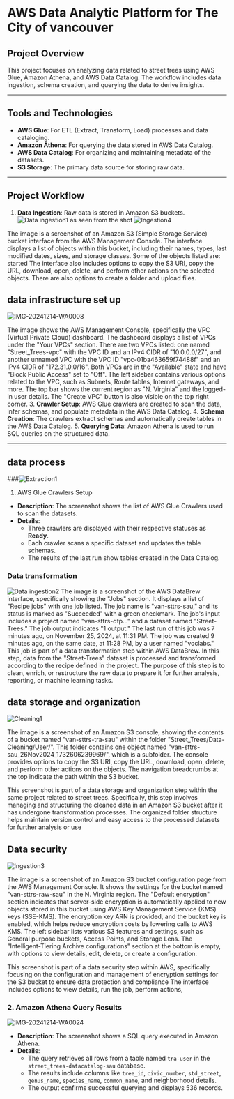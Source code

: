 
# AWS Data Analytic Platform for The City of vancouver
## Project Overview
This project focuses on analyzing data related to street trees using AWS Glue, Amazon Athena, and AWS Data Catalog. The workflow includes data ingestion, schema creation, and querying the data to derive insights.

---

## Tools and Technologies
- **AWS Glue**: For ETL (Extract, Transform, Load) processes and data cataloging.
- **Amazon Athena**: For querying the data stored in AWS Data Catalog.
- **AWS Data Catalog**: For organizing and maintaining metadata of the datasets.
- **S3 Storage**: The primary data source for storing raw data.

---

## Project Workflow
1. **Data Ingestion**: Raw data is stored in Amazon S3 buckets.
   ![Data ingestion1](https://github.com/user-attachments/assets/1e2d8baf-2df3-49ff-a743-ce5849c81246)
as seen from the shot
![Ingestion4](https://github.com/user-attachments/assets/381cf064-cee8-4bf4-a330-3cdd2d304fbd)

The image is a screenshot of an Amazon S3 (Simple Storage Service) bucket interface from the AWS Management Console. The interface displays a list of objects within this bucket, including their names, types, last modified dates, sizes, and storage classes. Some of the objects listed are:
started 
The interface also includes options to copy the S3 URI, copy the URL, download, open, delete, and perform other actions on the selected objects. There are also options to create a folder and upload files.
## data infrastructure set up
![IMG-20241214-WA0008](https://github.com/user-attachments/assets/abe802fb-87de-4d80-8bd0-a627c88e801a)

The image shows the AWS Management Console, specifically the VPC (Virtual Private Cloud) dashboard. The dashboard displays a list of VPCs under the "Your VPCs" section. There are two VPCs listed: one named "Street_Trees-vpc" with the VPC ID  and an IPv4 CIDR of "10.0.0.0/27", and another unnamed VPC with the VPC ID "vpc-01ba463659f74488f" and an IPv4 CIDR of "172.31.0.0/16". Both VPCs are in the "Available" state and have "Block Public Access" set to "Off". The left sidebar contains various options related to the VPC, such as Subnets, Route tables, Internet gateways, and more. The top bar shows the current region as "N. Virginia" and the logged-in user details. The "Create VPC" button is also visible on the top right corner.
3. **Crawler Setup**: AWS Glue crawlers are created to scan the data, infer schemas, and populate metadata in the AWS Data Catalog.
4. **Schema Creation**: The crawlers extract schemas and automatically create tables in the AWS Data Catalog.
5. **Querying Data**: Amazon Athena is used to run SQL queries on the structured data.

---

## data process
###![Extraction1](https://github.com/user-attachments/assets/1bb1f7cf-77b6-4e5e-bf20-a2f7c26ee965)
 1. AWS Glue Crawlers Setup

- **Description**: The screenshot shows the list of AWS Glue Crawlers used to scan the datasets.
- **Details**:
  - Three crawlers are displayed with their respective statuses as **Ready**.
  - Each crawler scans a specific dataset and updates the table schemas.
  - The results of the last run show tables created in the Data Catalog.
### Data transformation
![Data ingestion2](https://github.com/user-attachments/assets/95ee2cec-e540-42f8-8ffa-7d3d4375ef02)
The image is a screenshot of the AWS DataBrew interface, specifically showing the "Jobs" section. It displays a list of "Recipe jobs" with one job listed. The job name is "van-sttrs-sau," and its status is marked as "Succeeded" with a green checkmark. The job's input includes a project named "van-sttrs-dtp..." and a dataset named "Street-Trees." The job output indicates "1 output." The last run of this job was 7 minutes ago, on November 25, 2024, at 11:31 PM. The job was created 9 minutes ago, on the same date, at 11:28 PM, by a user named "voclabs."
This job is part of a data transformation step within AWS DataBrew. In this step, data from the "Street-Trees" dataset is processed and transformed according to the recipe defined in the project. The purpose of this step is to clean, enrich, or restructure the raw data to prepare it for further analysis, reporting, or machine learning tasks.
## data storage and organization
![Cleaning1](https://github.com/user-attachments/assets/92da8f39-8bcc-4473-befe-4c9416d69bd7)

The image is a screenshot of an Amazon S3 console, showing the contents of a bucket named "van-sttrs-tra-sau" within the folder "Street_Trees/Data-Cleaning/User/". This folder contains one object named "van-sttrs-sau_26Nov2024_1732606239969/", which is a subfolder. The console provides options to copy the S3 URI, copy the URL, download, open, delete, and perform other actions on the objects. The navigation breadcrumbs at the top indicate the path within the S3 bucket.

This screenshot is part of a data storage and organization step within the same project related to street trees. Specifically, this step involves managing and structuring the cleaned data in an Amazon S3 bucket after it has undergone transformation processes. The organized folder structure helps maintain version control and easy access to the processed datasets for further analysis or use
## Data security
![Ingestion3](https://github.com/user-attachments/assets/be34ffa8-90e1-490d-9c39-82be80dbb90b)

The image is a screenshot of an Amazon S3 bucket configuration page from the AWS Management Console. It shows the settings for the bucket named "van-sttrs-raw-sau" in the N. Virginia region. The "Default encryption" section indicates that server-side encryption is automatically applied to new objects stored in this bucket using AWS Key Management Service (KMS) keys (SSE-KMS). The encryption key ARN is provided, and the bucket key is enabled, which helps reduce encryption costs by lowering calls to AWS KMS. The left sidebar lists various S3 features and settings, such as General purpose buckets, Access Points, and Storage Lens. The "Intelligent-Tiering Archive configurations" section at the bottom is empty, with options to view details, edit, delete, or create a configuration.

This screenshot is part of a data security step within AWS, specifically focusing on the configuration and management of encryption settings for the S3 bucket to ensure data protection and compliance
The interface includes options to view details, run the job, perform actions, 
### 2. Amazon Athena Query Results
![IMG-20241214-WA0024](https://github.com/user-attachments/assets/66c67a2d-7a29-40da-b088-4523bb5b6de5)

- **Description**: The screenshot shows a SQL query executed in Amazon Athena.
- **Details**:
  - The query retrieves all rows from a table named `tra-user` in the `street_trees-datacatalog-sau` database.
  - The results include columns like `tree_id`, `civic_number`, `std_street`, `genus_name`, `species_name`, `common_name`, and neighborhood details.
  - The output confirms successful querying and displays 536 records.

